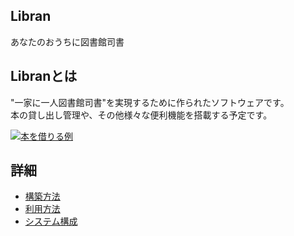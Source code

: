 Libran
-----

あなたのおうちに図書館司書

## Libranとは

"一家に一人図書館司書"を実現するために作られたソフトウェアです。  
本の貸し出し管理や、その他様々な便利機能を搭載する予定です。

[![本を借りる例](https://img.youtube.com/vi/vwUpuG7dlB4/0.jpg)](https://www.youtube.com/watch?v=vwUpuG7dlB4)

## 詳細

* [構築方法](./docs/setup.md)
* [利用方法](./docs/usage.md)
* [システム構成](./docs/architecture.md)

